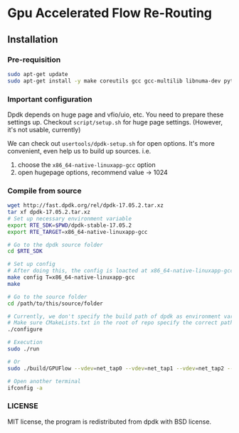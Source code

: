 # Gpu Accelerated Flow Re-Routing

## Installation

### Pre-requisition

```bash
sudo apt-get update
sudo apt-get install -y make coreutils gcc gcc-multilib libnuma-dev python
```

### Important configuration

Dpdk depends on huge page and vfio/uio, etc. You need to prepare these settings up.
Checkout `script/setup.sh` for huge page settings. (However, it's not usable, currently)

We can check out `usertools/dpdk-setup.sh` for open options.
It's more convenient, even help us to build up sources.
i.e. 
1. choose the `x86_64-native-linuxapp-gcc` option
2. open hugepage options, recommend value -> 1024

### Compile from source

```bash
wget http://fast.dpdk.org/rel/dpdk-17.05.2.tar.xz
tar xf dpdk-17.05.2.tar.xz
# Set up necessary environment variable
export RTE_SDK=$PWD/dpdk-stable-17.05.2
export RTE_TARGET=x86_64-native-linuxapp-gcc

# Go to the dpdk source folder
cd $RTE_SDK

# Set up config
# After doing this, the config is loacted at x86_64-native-linuxapp-gcc/.config
make config T=x86_64-native-linuxapp-gcc
make

# Go to the source folder
cd /path/to/this/source/folder

# Currently, we don't specify the build path of dpdk as environment variable in cmake.
# Make sure CMakeLists.txt in the root of repo specify the correct path to dpdk.
./configure

# Execution
sudo ./run

# Or
sudo ./build/GPUFlow --vdev=net_tap0 --vdev=net_tap1 --vdev=net_tap2 --vdev=net_tap3

# Open another terminal
ifconfig -a
```

### LICENSE 

MIT license, the program is redistributed from dpdk with BSD license.
